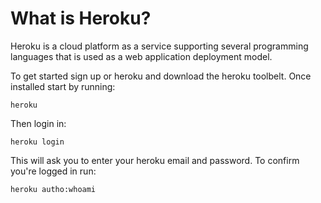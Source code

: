 # What is Heroku? 
Heroku is a cloud platform as a service supporting several programming languages that is used as a web application deployment model.

To get started sign up or heroku and download the heroku toolbelt. Once installed start by running:
```
heroku
```
Then login in:
```
heroku login
```
This will ask you to enter your heroku email and password. To confirm you're logged in run:
```
heroku autho:whoami
```
